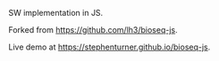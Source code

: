 SW implementation in JS. 

Forked from <https://github.com/lh3/bioseq-js>.

Live demo at <https://stephenturner.github.io/bioseq-js>.